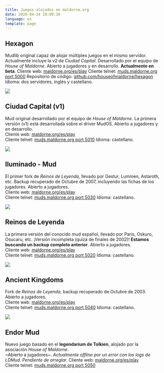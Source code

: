 ```yaml
---
title: Juegos alojados en maldorne.org
date: 2020-04-24 20:09:10
language: es
template: page
---
```


## Hexagon

Mudlib original capaz de alojar múltiples juegos en el mismo servidor. Actualmente incluye la v2 de *Ciudad Capital*. Desarrollado por el equipo de _House of Maldorne_. Abierto a jugadores y en desarrollo. **Actualmente en beta**.
Cliente web: [maldorne.org/es/play](/es/play?port=5000)
Cliente telnet: [muds.maldorne.org port 5000](telnet://muds.maldorne.org:5000)
Repositorio de código: [github.com/houseofmaldorne/hexagon](https://github.com/houseofmaldorne/hexagon)
Idioma: dos servidores, inglés y castellano.

![](/images/ciudadcapital_logo.png)

## Ciudad Capital (v1)

Mud original desarrollado por el equipo de _House of Maldorne_. La primera versión (v1) está desarrollada sobre el driver MudOS. Abierto a jugadores y en desarrollo.  
Cliente web: [maldorne.org/es/play](/es/play?port=5010)  
Cliente telnet: [muds.maldorne.org port 5010](telnet://muds.maldorne.org:5010)
Idioma: castellano.

![](/images/iluminado_logo.png)

## Iluminado - Mud

El primer fork de _Reinos de Leyenda_, llevado por Gestur, Lummen, Astaroth, etc. Backup recuperado de Octubre de 2007, incluyendo las fichas de los jugadores. Abierto a jugadores.  
Cliente web: [maldorne.org/es/play](/es/play?port=5030)  
Cliente telnet: [muds.maldorne.org port 5030](telnet://muds.maldorne.org:5030)
Idioma: castellano.

![](/images/rl_logo.png)

## Reinos de Leyenda

La primera versión del conocido mud español, llevado por Paris, Oskuro, Osucaru, etc. ¡Versión incompleta (quizá de finales de 2002)! **Estamos buscando un backup completo anterior**. Abierto a jugadores.  
Cliente web: [maldorne.org/es/play](/es/play?port=5020)  
Cliente telnet: [muds.maldorne.org port 5020](telnet://muds.maldorne.org:5020)
Idioma: castellano.

![](/images/ak_logo.png)

## Ancient Kingdoms

Fork de _Reinos de Leyenda_, backup recuperado de Octubre de 2003. Abierto a jugadores.  
Cliente web: [maldorne.org/es/play](/es/play?port=5040)  
Cliente telnet: [muds.maldorne.org port 5040](telnet://muds.maldorne.org:5040)
Idioma: castellano.

![](/images/endor_logo.png)

## Endor Mud

Nuevo juego basado en el **legendarium de Tolkien**, alojado por la asociación _House of Maldorne_.  
~Abierto a jugadores~. *Actualmente offline por un error con los logs de LDMud. Pendiente de arreglar.*
Cliente web: [maldorne.org/es/play](/es/play?port=5050)  
Cliente telnet: [muds.maldorne.org port 5050](telnet://muds.maldorne.org:5050)
